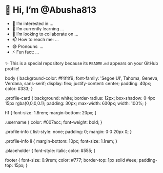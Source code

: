 <!DOCTYPE html>
<html lang="en">
<head>
  <meta charset="UTF-8">
  <meta name="viewport" content="width=device-width, initial-scale=1">
  <title>Abusha813's Profile</title>
  <link rel="stylesheet" href="style.css">
</head>
<body>
  <div class="profile-card">
    <h1>👋 Hi, I’m <span class="username">@Abusha813</span></h1>
    <ul class="profile-info">
      <li>👀 I’m interested in <span class="placeholder">...</span></li>
      <li>🌱 I’m currently learning <span class="placeholder">...</span></li>
      <li>💞️ I’m looking to collaborate on <span class="placeholder">...</span></li>
      <li>📫 How to reach me: <span class="placeholder">...</span></li>
      <li>😄 Pronouns: <span class="placeholder">...</span></li>
      <li>⚡ Fun fact: <span class="placeholder">...</span></li>
    </ul>
    <footer>
      <p>✨ This is a special repository because its <code>README.md</code> appears on your GitHub profile!</p>
    </footer>
  </div>
</body>
</html>

body {
  background-color: #f4f4f9;
  font-family: 'Segoe UI', Tahoma, Geneva, Verdana, sans-serif;
  display: flex;
  justify-content: center;
  padding: 40px;
  color: #333;
}

.profile-card {
  background: white;
  border-radius: 12px;
  box-shadow: 0 4px 15px rgba(0,0,0,0.1);
  padding: 30px;
  max-width: 600px;
  width: 100%;
}

h1 {
  font-size: 1.8rem;
  margin-bottom: 20px;
}

.username {
  color: #007acc;
  font-weight: bold;
}

.profile-info {
  list-style: none;
  padding: 0;
  margin: 0 0 20px 0;
}

.profile-info li {
  margin-bottom: 10px;
  font-size: 1.1rem;
}

.placeholder {
  font-style: italic;
  color: #555;
}

footer {
  font-size: 0.9rem;
  color: #777;
  border-top: 1px solid #eee;
  padding-top: 15px;
}
